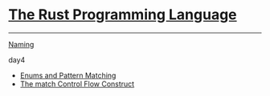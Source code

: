 # [The Rust Programming Language](https://doc.rust-lang.org/book/)
---

[Naming](https://rust-lang.github.io/api-guidelines/naming.html)


day4
- [Enums and Pattern Matching](https://doc.rust-lang.org/book/ch06-00-enums.html)
- [The match Control Flow Construct](https://doc.rust-lang.org/book/ch06-02-match.html)